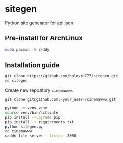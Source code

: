 # sitegen
Python site generator for api json

## Pre-install for ArchLinux
```bash
sudo pacman -S caddy
```
## Installation guide
```bash
git clone https://github.com/holovin777/sitegen.git
cd sitegen
```
Create new repository `cinemawww`.
```bash
git clone git@github.com:<your_user>/cinemawww.git
```
```bash
python -m venv venv
source venv/bin/activate
pip install --upgrade pip
pip install -r requirements.txt
python sitegen.py
cd cinemawww
caddy file-server --listen :3000
```
